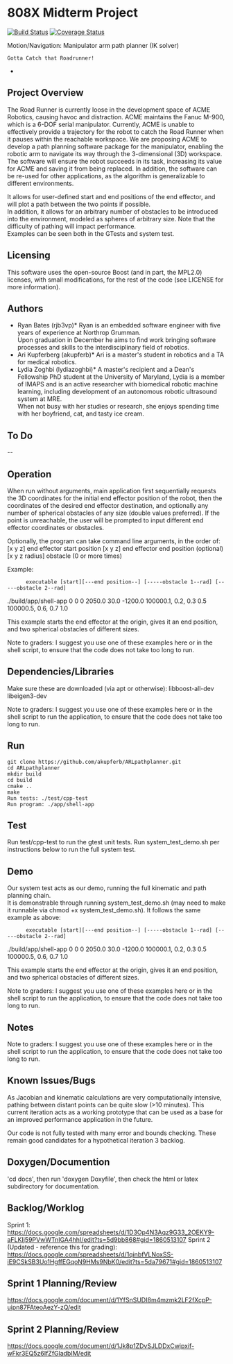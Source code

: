 # 808X Midterm Project
[![Build Status](https://travis-ci.org/akupferb/ARLpathplanner.svg?branch=master)](https://travis-ci.org/akupferb/ARLpathplanner)
[![Coverage Status](https://coveralls.io/repos/github/akupferb/ARLpathplanner/badge.svg?branch=master)](https://coveralls.io/github/akupferb/ARLpathplanner?branch=master)

Motion/Navigation: Manipulator arm path planner (IK solver)
```
Gotta Catch that Roadrunner!
```


-
## Project Overview

The Road Runner is currently loose in the development space
of ACME Robotics, causing havoc and distraction. ACME
maintains the Fanuc M-900, which is a
6-DOF serial manipulator. Currently, ACME is unable to
effectively provide a trajectory for the robot to catch the Road
Runner when it pauses within the reachable workspace. We are
proposing ACME to develop a path planning software package
for the manipulator, enabling the robotic arm to navigate its way
through the 3-dimensional (3D) workspace. The software will
ensure the robot succeeds in its task, increasing its value for
ACME and saving it from being replaced. In addition, the
software can be re-used for other applications, as the algorithm is
generalizable to different environments.

It allows for user-defined start and end positions of the end effector, 
and will plot a path between the two points if possible.  
In addition, it allows for an arbitrary number of obstacles to be introduced into the environment, 
modeled as spheres of arbitrary size.  Note that the difficulty of pathing will impact performance.  
Examples can be seen both in the GTests and system test. 


## Licensing

This software uses the open-source Boost (and in part, the  MPL2.0) licenses, with small modifications, for the rest of the code (see LICENSE for more information).

## Authors

* Ryan Bates (rjb3vp)*
Ryan is an embedded software engineer with five years of experience at Northrop Grumman.  
Upon graduation in December he aims to find work bringing software processes and skills to the interdisciplinary field of robotics.
* Ari Kupferberg (akupferb)*
Ari is a master's student in robotics and a TA for medical robotics.
* Lydia Zoghbi (lydiazoghbi)*
A master's recipient and a Dean's Fellowship PhD student at the University of Maryland, 
Lydia is a member of IMAPS and is an active researcher with biomedical robotic machine learning, 
including development of an autonomous robotic ultrasound system at MRE.  
When not busy with her studies or research, she enjoys spending time with her boyfriend, cat, and tasty ice cream.

## To Do
--

## Operation

When run without arguments, main application first sequentially requests the 3D coordinates 
for the initial end effector position of the robot, 
then the coordinates of the desired end effector destination,
and optionally any number of spherical obstacles of any size (double values preferred).
If the point is unreachable, the user will be prompted to input different end effector coordinates or obstacles.

Optionally, the program can take command line arguments, in the order of:
[x y z] end effector start position
[x y z] end effector end position (optional)
[x y z radius] obstacle (0 or more times)

Example:

          executable [start][---end position--] [-----obstacle 1--rad] [-----obstacle 2--rad]
./build/app/shell-app 0 0 0 2050.0 30.0 -1200.0 100000.1, 0.2, 0.3 0.5 100000.5, 0.6, 0.7 1.0

This example starts the end effector at the origin, gives it an end position, and two spherical obstacles of different sizes.

Note to graders: I suggest you use one of these examples here or in the shell script, to ensure that the code does not take too long to run.

## Dependencies/Libraries

Make sure these are downloaded (via apt or otherwise):
  libboost-all-dev
  libeigen3-dev

Note to graders: I suggest you use one of these examples here or in the shell script to run the application, to ensure that the code does not take too long to run.

## Run
```
git clone https://github.com/akupferb/ARLpathplanner.git
cd ARLpathplanner
mkdir build
cd build
cmake ..
make
Run tests: ./test/cpp-test
Run program: ./app/shell-app
```

## Test

Run test/cpp-test to run the gtest unit tests.
Run system_test_demo.sh per instructions below to run the full system test.

## Demo

Our system test acts as our demo, running the full kinematic and path planning chain.  
It is demonstrable through running system_test_demo.sh (may need to make it runnable via chmod +x system_test_demo.sh).
It follows the same example as above:

          executable [start][---end position--] [-----obstacle 1--rad] [-----obstacle 2--rad]
./build/app/shell-app 0 0 0 2050.0 30.0 -1200.0 100000.1, 0.2, 0.3 0.5 100000.5, 0.6, 0.7 1.0

This example starts the end effector at the origin, gives it an end position, and two spherical obstacles of different sizes.

Note to graders: I suggest you use one of these examples here or in the shell script to run the application, to ensure that the code does not take too long to run.

## Notes


Note to graders: I suggest you use one of these examples here or in the shell script to run the application, to ensure that the code does not take too long to run.

## Known Issues/Bugs

As Jacobian and kinematic calculations are very computationally intensive, pathing between distant points can be quite slow (>10 minutes).
This current iteration acts as a working prototype that can be used as a base for an improved performance application in the future.

Our code is not fully tested with many error and bounds checking.  These remain good candidates for a hypothetical iteration 3 backlog.

## Doxygen/Documention

'cd docs', then run 'doxygen Doxyfile', then check the html or latex subdirectory for documentation.

## Backlog/Worklog

Sprint 1:
https://docs.google.com/spreadsheets/d/1D3Op4N3Aqz9G33_2OEKY9-aFLKIj59PVwWTnIGA4hhI/edit?ts=5d9bb868#gid=1860513107
Sprint 2 (Updated - reference this for grading):
https://docs.google.com/spreadsheets/d/1qinbfVLNoxSS-iE9CSkSB3Uo1HgffEGqoN9HMs9NbK0/edit?ts=5da79671#gid=1860513107

## Sprint 1 Planning/Review

https://docs.google.com/document/d/1YfSnSUDI8m4mzmk2LF2fXcpP-uipn87FAteoAezY-zQ/edit

## Sprint 2 Planning/Review
https://docs.google.com/document/d/1Jk8p1ZDvSJLDDxCwjpxif-wFkr3EQ5z6IfZfGladbIM/edit
